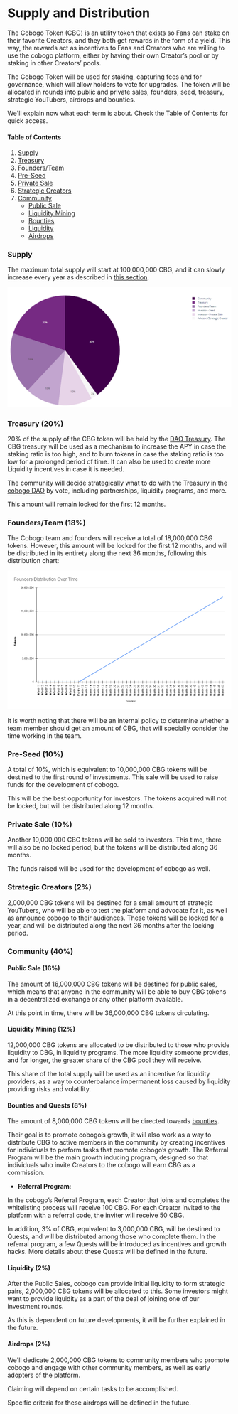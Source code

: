 # Supply and Distribution

The Cobogo Token (CBG) is an utility token that exists so Fans can stake on their favorite Creators, and they both get rewards in the form of a yield. This way, the rewards act as incentives to Fans and Creators who are willing to use the cobogo platform, either by having their own Creator’s pool or by staking in other Creators’ pools.

The Cobogo Token will be used for staking, capturing fees and for governance, which will allow holders to vote for upgrades. The token will be allocated in rounds into public and private sales, founders, seed, treasury, strategic YouTubers, airdrops and bounties.

We'll explain now what each term is about. Check the Table of Contents for quick access.

#### Table of Contents

1. [Supply](./#circulating-supply)
2. [Treasury](./#treasury-20)
3. [Founders/Team](./#founders-team-18)
4. [Pre-Seed](./#seed-10)
5. [Private Sale](./#private-sale-10)
6. [Strategic Creators](./#strategic-creators-2)
7. [Community](./#community-40)
   * [Public Sale](./#public-sale-16)
   * [Liquidity Mining](./#liquidity-mining-12)
   * [Bounties](./#bounties-8)
   * [Liquidity](./#liquidity-2)
   * [Airdrops](./#airdrops-2)

### Supply

The maximum total supply will start at 100,000,000 CBG, and it can slowly increase every year as described in [this section](../token-emission.md).

![](../../.gitbook/assets/image13.png)

### Treasury (20%)

20% of the supply of the CBG token will be held by the [DAO Treasury](../dao-treasury.md). The CBG treasury will be used as a mechanism to increase the APY in case the staking ratio is too high, and to burn tokens in case the staking ratio is too low for a prolonged period of time. It can also be used to create more Liquidity incentives in case it is needed.

The community will decide strategically what to do with the Treasury in the [cobogo DAO](../broken-reference/) by vote, including partnerships, liquidity programs, and more.

This amount will remain locked for the first 12 months.

### Founders/Team (18%)

The Cobogo team and founders will receive a total of 18,000,000 CBG tokens. However, this amount will be locked for the first 12 months, and will be distributed in its entirety along the next 36 months, following this distribution chart:

![](../../.gitbook/assets/image16.png)

It is worth noting that there will be an internal policy to determine whether a team member should get an amount of CBG, that will specially consider the time working in the team.

### Pre-Seed (10%)

A total of 10%, which is equivalent to 10,000,000 CBG tokens will be destined to the first round of investments. This sale will be used to raise funds for the development of cobogo.

This will be the best opportunity for investors. The tokens acquired will not be locked, but will be distributed along 12 months.

### Private Sale (10%)

Another 10,000,000 CBG tokens will be sold to investors. This time, there will also be no locked period, but the tokens will be distributed along 36 months.

The funds raised will be used for the development of cobogo as well.

### Strategic Creators (2%)

2,000,000 CBG tokens will be destined for a small amount of strategic YouTubers, who will be able to test the platform and advocate for it, as well as announce cobogo to their audiences. These tokens will be locked for a year, and will be distributed along the next 36 months after the locking period.

### Community (40%)

#### Public Sale (16%)

The amount of 16,000,000 CBG tokens will be destined for public sales, which means that anyone in the community will be able to buy CBG tokens in a decentralized exchange or any other platform available.

At this point in time, there will be 36,000,000 CBG tokens circulating.

#### Liquidity Mining (12%)

12,000,000 CBG tokens are allocated to be distributed to those who provide liquidity to CBG, in liquidity programs. The more liquidity someone provides, and for longer, the greater share of the CBG pool they will receive.

This share of the total supply will be used as an incentive for liquidity providers, as a way to counterbalance impermanent loss caused by liquidity providing risks and volatility.

#### Bounties and Quests (8%)

The amount of 8,000,000 CBG tokens will be directed towards [bounties](../../growth-strategies/bounties.md).

Their goal is to promote cobogo’s growth, it will also work as a way to distribute CBG to active members in the community by creating incentives for individuals to perform tasks that promote cobogo’s growth. The Referral Program will be the main growth inducing program, designed so that individuals who invite Creators to the cobogo will earn CBG as a commission.

* **Referral Program**:&#x20;

In the cobogo’s Referral Program, each Creator that joins and completes the whitelisting process will receive 100 CBG. For each Creator invited to the platform with a referral code, the inviter will receive 50 CBG.&#x20;

In addition, 3% of CBG, equivalent to 3,000,000 CBG, will be destined to Quests, and will be distributed among those who complete them. In the referral program, a few Quests will be introduced as incentives and growth hacks. More details about these Quests will be defined in the future.

#### Liquidity (2%)

After the Public Sales, cobogo can provide initial liquidity to form strategic pairs, 2,000,000 CBG tokens will be allocated to this. Some investors might want to provide liquidity as a part of the deal of joining one of our investment rounds.&#x20;

As this is dependent on future developments, it will be further explained in the future.

#### Airdrops (2%)

We'll dedicate 2,000,000 CBG tokens to community members who promote cobogo and engage with other community members, as well as early adopters of the platform.

Claiming will depend on certain tasks to be accomplished.

Specific criteria for these airdrops will be defined in the future.

